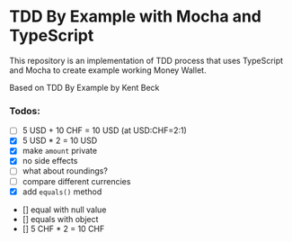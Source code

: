 # TDD By Example with Mocha and TypeScript

This repository is an implementation of TDD process that uses TypeScript and Mocha
to create example working Money Wallet.

Based on TDD By Example by Kent Beck


### Todos:

- [ ] 5 USD + 10 CHF = 10 USD (at USD:CHF=2:1)
- [x] 5 USD * 2 = 10 USD
- [x] make `amount` private
- [x] no side effects
- [ ] what about roundings?
- [ ] compare different currencies
- [x] add `equals()` method
- [] equal with null value
- [] equals with object
- [] 5 CHF * 2 = 10 CHF
